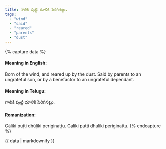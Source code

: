 ```yaml
---
title: గాలికి పుట్టి ధూళికి పెరిగినట్టు.
tags:
  - "wind"
  - "said"
  - "reared"
  - "parents"
  - "dust"
---
```


{% capture data %}
#### Meaning in English:
Born of the wind, and reared up by the dust.
Said by parents to an ungrateful son, or by a benefactor to an ungrateful dependant.

#### Meaning in Telugu:
గాలికి పుట్టి ధూళికి పెరిగినట్టు.

#### Romanization:
Gāliki puṭṭi dhūḷiki periginaṭṭu.
Galiki putti dhuliki periginattu.
{% endcapture %}

{{ data | markdownify }}

